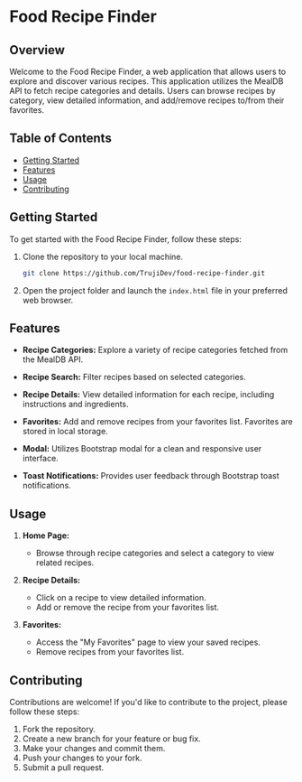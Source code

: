 # Food Recipe Finder

## Overview

Welcome to the Food Recipe Finder, a web application that allows users to explore and discover various recipes. This application utilizes the MealDB API to fetch recipe categories and details. Users can browse recipes by category, view detailed information, and add/remove recipes to/from their favorites.

## Table of Contents

- [Getting Started](#getting-started)
- [Features](#features)
- [Usage](#usage)
- [Contributing](#contributing)

## Getting Started

To get started with the Food Recipe Finder, follow these steps:

1. Clone the repository to your local machine.
   ```bash
   git clone https://github.com/TrujiDev/food-recipe-finder.git
   ```

2. Open the project folder and launch the `index.html` file in your preferred web browser.

## Features

- **Recipe Categories:** Explore a variety of recipe categories fetched from the MealDB API.

- **Recipe Search:** Filter recipes based on selected categories.

- **Recipe Details:** View detailed information for each recipe, including instructions and ingredients.

- **Favorites:** Add and remove recipes from your favorites list. Favorites are stored in local storage.

- **Modal:** Utilizes Bootstrap modal for a clean and responsive user interface.

- **Toast Notifications:** Provides user feedback through Bootstrap toast notifications.

## Usage

1. **Home Page:**
   - Browse through recipe categories and select a category to view related recipes.

2. **Recipe Details:**
   - Click on a recipe to view detailed information.
   - Add or remove the recipe from your favorites list.

3. **Favorites:**
   - Access the "My Favorites" page to view your saved recipes.
   - Remove recipes from your favorites list.

## Contributing

Contributions are welcome! If you'd like to contribute to the project, please follow these steps:

1. Fork the repository.
2. Create a new branch for your feature or bug fix.
3. Make your changes and commit them.
4. Push your changes to your fork.
5. Submit a pull request.
